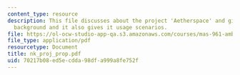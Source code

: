 ```yaml
---
content_type: resource
description: This file discusses about the project 'Aetherspace' and gives the introduction,
  background and it also gives it usage scenarios.
file: https://ol-ocw-studio-app-qa.s3.amazonaws.com/courses/mas-961-ambient-intelligence-spring-2005/70217b08ed5ecdda98dfa999a8fe752f_nk_proj_prop.pdf
file_type: application/pdf
resourcetype: Document
title: nk_proj_prop.pdf
uid: 70217b08-ed5e-cdda-98df-a999a8fe752f
---
```

